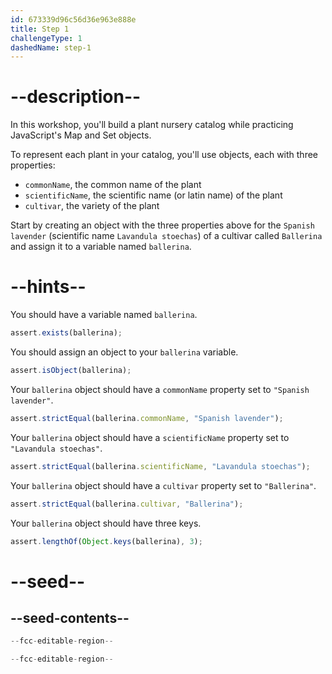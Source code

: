 ```yaml
---
id: 673339d96c56d36e963e888e
title: Step 1
challengeType: 1
dashedName: step-1
---
```


# --description--

In this workshop, you'll build a plant nursery catalog while practicing JavaScript's Map and Set objects.

To represent each plant in your catalog, you'll use objects, each with three properties:

- `commonName`, the common name of the plant
- `scientificName`, the scientific name (or latin name) of the plant
- `cultivar`, the variety of the plant

Start by creating an object with the three properties above for the `Spanish lavender` (scientific name `Lavandula stoechas`) of a cultivar called `Ballerina` and assign it to a variable named `ballerina`.

# --hints--

You should have a variable named `ballerina`.

```js
assert.exists(ballerina);
```

You should assign an object to your `ballerina` variable.

```js
assert.isObject(ballerina);
```

Your `ballerina` object should have a `commonName` property set to `"Spanish lavender"`.

```js
assert.strictEqual(ballerina.commonName, "Spanish lavender");
```

Your `ballerina` object should have a `scientificName` property set to `"Lavandula stoechas"`.

```js
assert.strictEqual(ballerina.scientificName, "Lavandula stoechas");
```

Your `ballerina` object should have a `cultivar` property set to `"Ballerina"`.

```js
assert.strictEqual(ballerina.cultivar, "Ballerina");
```

Your `ballerina` object should have three keys.

```js
assert.lengthOf(Object.keys(ballerina), 3);
```

# --seed--

## --seed-contents--

```js
--fcc-editable-region--

--fcc-editable-region--
```
